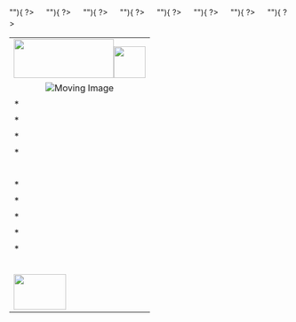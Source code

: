 
<table width="98%">
    <tr> 
      <td colspan="3" ><img src="image/whbf_logo.jpg" width="180" height="70" ><a href="JavaScript:window.open('<? echo $row_Recordset2['map']?>')" ><img src="image/map_bw.jpg" width="57" height="57"></a></td>
    </tr>
  <tr>
      <td height="29" colspan="2" ><div align="center"><img src="image/jetso101.jpg" id="image" alt="Moving Image"></div>	  </td>
  </tr>
  <? if  ($c_rules1 <> ""){ ?>
   <tr>
      <td height="29" colspan="2"  size="3">*<? echo $c_rules1 ?></td>
   </tr>　 
   <? }?>
   <? if  ($c_rules2 <> ""){ ?>
   <tr>
      <td height="29" colspan="2"  size="3">*<? echo $c_rules2 ?></td>
   </tr>　 
   <? }?>
   <? if  ($c_rules3 <> ""){ ?>
   <tr>
      <td height="29" colspan="2"  size="3">*<? echo $c_rules3 ?></td>
   </tr>　 
   <? }?>   
   <? if  ($c_rules4 <> ""){ ?>
   <tr>
      <td height="29" colspan="2"  size="3">*<? echo $c_rules4 ?></td>
   </tr>　 
   <? }?>   
    <tr> 
      <td height="29" colspan="2"  size="3">
	 <? echo $c_terms ?></td>
    </tr>
 
  <? if  ($e_rules1 <> ""){ ?>
   <tr>
      <td height="29" colspan="2" size="3">*<? echo $e_rules1 ?></td>
   </tr>　 
   <? }?>
   <? if  ($e_rules2 <> ""){ ?>
   <tr>
      <td height="29" colspan="2" size="3">*<? echo $e_rules2 ?></td>
   </tr>　 
   <? }?>
   <? if  ($e_rules3 <> ""){ ?>
   <tr>
      <td height="29" colspan="2"  size="3">*<? echo $e_rules3 ?></td>
   </tr>　 
   <? }?>   
   <? if  ($e_rules4 <> ""){ ?>
   <tr>
      <td height="29" colspan="2"  size="3">*<? echo $e_rules4 ?></td>
   </tr>　 
   <? }?>   
    <tr> 
      <td height="29" colspan="2" size="3">
	 *<? echo $e_terms ?></td>
    </tr>
    <tr> 
      <td height="29" colspan="2" size="3">&nbsp;</td>
    </tr>
   <tr> 
      <td rowspan="2"><img src="image/weblogo<? echo $customer_code ?>.png" width="94" height="64"></td>
      <td><span class="style6"> <? echo $company_address ?> </span></td>
   </tr>
   <tr>
     <td><span class="style6"><? echo $company_tel ?></span></td>
   </tr>
</table>
